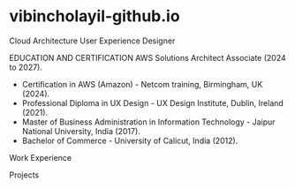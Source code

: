 # vibincholayil-github.io
Cloud Architecture 
User Experience Designer

EDUCATION AND CERTIFICATION
AWS Solutions Architect Associate (2024 to 2027).
- Certification in AWS (Amazon) - Netcom training, Birmingham, UK (2024).
- Professional Diploma in UX Design - UX Design Institute, Dublin, Ireland (2021).
- Master of Business Administration in Information Technology - Jaipur National University, India (2017).
- Bachelor of Commerce - University of Calicut, India (2012).

Work Experience

Projects
